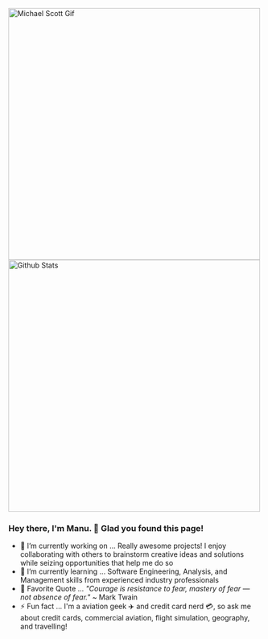 <p align="center">
  <p float="left">
    <img src="https://github.com/manu-p-1/manu-p-1/blob/master/static/images/happy_mscott.gif" alt="Michael Scott Gif" width="500"/>
    <!-- Original Source: https://media.giphy.com/media/xMGh0bajSyNdC/giphy.gif -->
    <img src="https://github-readme-stats.vercel.app/api?username=manu-p-1&show_icons=true&bg_color=30,e96443,904e95&title_color=fff&text_color=fff&count_private=true" alt="Github Stats" width="500"/> 
  </p>
</p>

### Hey there, I'm Manu. 👋 Glad you found this page!

- 🔭 I’m currently working on ... Really awesome projects! I enjoy collaborating with others to brainstorm creative ideas and solutions while seizing opportunities that help me do so
- 🌱 I’m currently learning ... Software Engineering, Analysis, and Management skills from experienced industry professionals
- 💬 Favorite Quote ... *"Courage is resistance to fear, mastery of fear — not absence of fear."* ~ Mark Twain
- ⚡ Fun fact ... I'm a aviation geek ✈️ and credit card nerd 💳, so ask me about credit cards, commercial aviation, flight simulation, geography, and travelling!

